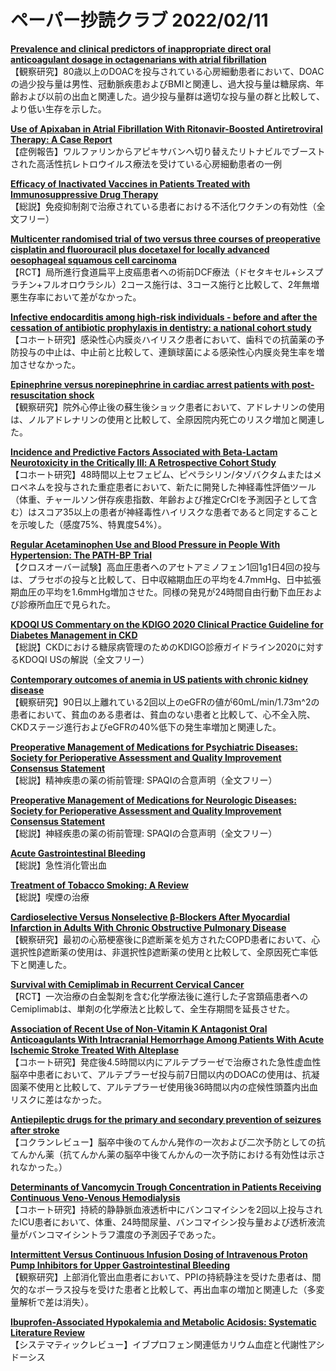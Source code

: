 # ペーパー抄読クラブ 2022/02/11

[**Prevalence and clinical predictors of inappropriate direct oral anticoagulant dosage in octagenarians with atrial fibrillation**](https://pubmed.ncbi.nlm.nih.gov/35138442/)  
【観察研究】80歳以上のDOACを投与されている心房細動患者において、DOACの過少投与量は男性、冠動脈疾患およびBMIと関連し、過大投与量は糖尿病、年齢および以前の出血と関連した。過少投与量群は適切な投与量の群と比較して、より低い生存を示した。

[**Use of Apixaban in Atrial Fibrillation With Ritonavir-Boosted Antiretroviral Therapy: A Case Report**](https://pubmed.ncbi.nlm.nih.gov/35138967/)  
【症例報告】ワルファリンからアピキサバンへ切り替えたリトナビルでブーストされた高活性抗レトロウイルス療法を受けている心房細動患者の一例

[**Efficacy of Inactivated Vaccines in Patients Treated with Immunosuppressive Drug Therapy**](https://pubmed.ncbi.nlm.nih.gov/35146780/)  
【総説】免疫抑制剤で治療されている患者における不活化ワクチンの有効性（全文フリー）

[**Multicenter randomised trial of two versus three courses of preoperative cisplatin and fluorouracil plus docetaxel for locally advanced oesophageal squamous cell carcinoma**](https://pubmed.ncbi.nlm.nih.gov/35140339/)  
【RCT】局所進行食道扁平上皮癌患者への術前DCF療法（ドセタキセル+シスプラチン+フルオロウラシル）2コース施行は、3コース施行と比較して、2年無増悪生存率において差がなかった。

[**Infective endocarditis among high-risk individuals - before and after the cessation of antibiotic prophylaxis in dentistry: a national cohort study**](https://pubmed.ncbi.nlm.nih.gov/35134867/)  
【コホート研究】感染性心内膜炎ハイリスク患者において、歯科での抗菌薬の予防投与の中止は、中止前と比較して、連鎖球菌による感染性心内膜炎発生率を増加させなかった。

[**Epinephrine versus norepinephrine in cardiac arrest patients with post-resuscitation shock**](https://pubmed.ncbi.nlm.nih.gov/35129643/)  
【観察研究】院外心停止後の蘇生後ショック患者において、アドレナリンの使用は、ノルアドレナリンの使用と比較して、全原因院内死亡のリスク増加と関連した。

[**Incidence and Predictive Factors Associated with Beta-Lactam Neurotoxicity in the Critically Ill: A Retrospective Cohort Study**](https://pubmed.ncbi.nlm.nih.gov/35137352/)  
【コホート研究】48時間以上セフェピム、ピペラシリン/タゾバクタムまたはメロペネムを投与された重症患者において、新たに開発した神経毒性評価ツール（体重、チャールソン併存疾患指数、年齢および推定CrClを予測因子として含む）はスコア35以上の患者が神経毒性ハイリスクな患者であると同定することを示唆した（感度75%、特異度54%）。

[**Regular Acetaminophen Use and Blood Pressure in People With Hypertension: The PATH-BP Trial**](https://pubmed.ncbi.nlm.nih.gov/35130054/)  
【クロスオーバー試験】高血圧患者へのアセトアミノフェン1回1g1日4回の投与は、プラセボの投与と比較して、日中収縮期血圧の平均を4.7mmHg、日中拡張期血圧の平均を1.6mmHg増加させた。同様の発見が24時間自由行動下血圧および診療所血圧で見られた。

[**KDOQI US Commentary on the KDIGO 2020 Clinical Practice Guideline for Diabetes Management in CKD**](https://pubmed.ncbi.nlm.nih.gov/35144840/)  
【総説】CKDにおける糖尿病管理のためのKDIGO診療ガイドライン2020に対するKDOQI USの解説（全文フリー）

[**Contemporary outcomes of anemia in US patients with chronic kidney disease**](https://pubmed.ncbi.nlm.nih.gov/35145639/)  
【観察研究】90日以上離れている2回以上のeGFRの値が60mL/min/1.73m^2の患者において、貧血のある患者は、貧血のない患者と比較して、心不全入院、CKDステージ進行およびeGFRの40%低下の発生率増加と関連した。

[**Preoperative Management of Medications for Psychiatric Diseases: Society for Perioperative Assessment and Quality Improvement Consensus Statement**](https://pubmed.ncbi.nlm.nih.gov/35120702/)  
【総説】精神疾患の薬の術前管理: SPAQIの合意声明（全文フリー）

[**Preoperative Management of Medications for Neurologic Diseases: Society for Perioperative Assessment and Quality Improvement Consensus Statement**](https://pubmed.ncbi.nlm.nih.gov/35120701/)  
【総説】神経疾患の薬の術前管理: SPAQIの合意声明（全文フリー）

[**Acute Gastrointestinal Bleeding**](https://pubmed.ncbi.nlm.nih.gov/35130044/)  
【総説】急性消化管出血

[**Treatment of Tobacco Smoking: A Review**](https://pubmed.ncbi.nlm.nih.gov/35133411/)  
【総説】喫煙の治療

[**Cardioselective Versus Nonselective β-Blockers After Myocardial Infarction in Adults With Chronic Obstructive Pulmonary Disease**](https://pubmed.ncbi.nlm.nih.gov/35135688/)  
【観察研究】最初の心筋梗塞後にβ遮断薬を処方されたCOPD患者において、心選択性β遮断薬の使用は、非選択性β遮断薬の使用と比較して、全原因死亡率低下と関連した。

[**Survival with Cemiplimab in Recurrent Cervical Cancer**](https://pubmed.ncbi.nlm.nih.gov/35139273/)  
【RCT】一次治療の白金製剤を含む化学療法後に進行した子宮頚癌患者へのCemiplimabは、単剤の化学療法と比較して、全生存期間を延長させた。

[**Association of Recent Use of Non-Vitamin K Antagonist Oral Anticoagulants With Intracranial Hemorrhage Among Patients With Acute Ischemic Stroke Treated With Alteplase**](https://pubmed.ncbi.nlm.nih.gov/35143601/)  
【コホート研究】発症後4.5時間以内にアルテプラーゼで治療された急性虚血性脳卒中患者において、アルテプラーゼ投与前7日間以内のDOACの使用は、抗凝固薬不使用と比較して、アルテプラーゼ使用後36時間以内の症候性頭蓋内出血リスクに差はなかった。

[**Antiepileptic drugs for the primary and secondary prevention of seizures after stroke**](https://pubmed.ncbi.nlm.nih.gov/35129214/)  
【コクランレビュー】脳卒中後のてんかん発作の一次および二次予防としての抗てんかん薬（抗てんかん薬の脳卒中後てんかんの一次予防における有効性は示されなかった。）

[**Determinants of Vancomycin Trough Concentration in Patients Receiving Continuous Veno-Venous Hemodialysis**](https://pubmed.ncbi.nlm.nih.gov/35130750/)  
【コホート研究】持続的静静脈血液透析中にバンコマイシンを2回以上投与されたICU患者において、体重、24時間尿量、バンコマイシン投与量および透析液流量がバンコマイシントラフ濃度の予測因子であった。

[**Intermittent Versus Continuous Infusion Dosing of Intravenous Proton Pump Inhibitors for Upper Gastrointestinal Bleeding**](https://pubmed.ncbi.nlm.nih.gov/35135340/)  
【観察研究】上部消化管出血患者において、PPIの持続静注を受けた患者は、間欠的なボーラス投与を受けた患者と比較して、再出血率の増加と関連した（多変量解析で差は消失）。

[**Ibuprofen-Associated Hypokalemia and Metabolic Acidosis: Systematic Literature Review**](https://pubmed.ncbi.nlm.nih.gov/35135381/)  
【システマティックレビュー】イブプロフェン関連低カリウム血症と代謝性アシドーシス
